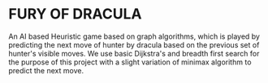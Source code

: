 # FURY OF DRACULA

An AI based Heuristic game based on graph algorithms, which is played by predicting the next move of hunter by dracula based on the previous set of hunter's visible moves. We use basic Dijkstra's and breadth first search for the purpose of this project with a slight variation of minimax algorithm to predict the next move.
